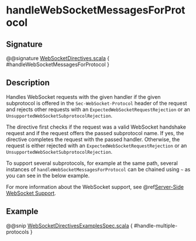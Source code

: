 # handleWebSocketMessagesForProtocol

## Signature

@@signature [WebSocketDirectives.scala](../../../../../../../../../akka-http/src/main/scala/akka/http/scaladsl/server/directives/WebSocketDirectives.scala) { #handleWebSocketMessagesForProtocol }

## Description

Handles WebSocket requests with the given handler if the given subprotocol is offered in the `Sec-WebSocket-Protocol`
header of the request and rejects other requests with an `ExpectedWebSocketRequestRejection` or an
`UnsupportedWebSocketSubprotocolRejection`.

The directive first checks if the request was a valid WebSocket handshake request and if the request offers the passed
subprotocol name. If yes, the directive completes the request with the passed handler. Otherwise, the request is
either rejected with an `ExpectedWebSocketRequestRejection` or an `UnsupportedWebSocketSubprotocolRejection`.

To support several subprotocols, for example at the same path, several instances of `handleWebSocketMessagesForProtocol` can
be chained using `~` as you can see in the below example.

For more information about the WebSocket support, see @ref[Server-Side WebSocket Support](../../../server-side/websocket-support.md).

## Example

@@snip [WebSocketDirectivesExamplesSpec.scala]($test$/scala/docs/http/scaladsl/server/directives/WebSocketDirectivesExamplesSpec.scala) { #handle-multiple-protocols }
